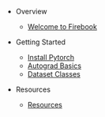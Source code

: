 * Overview
  * [Welcome to Firebook](README.md)

* Getting Started
  * [Install Pytorch](getting_started/install_torch.md)
  * [Autograd Basics](getting_started/autograd_basics.md)
  * [Dataset Classes](getting_started/dataset.md)

* Resources
  * [Resources](resources/resources.md)
